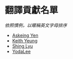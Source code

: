 # 翻譯貢獻名單

*依照慣例，以暱稱英文字母排序*

* [Askeing Yen](https://github.com/askeing)
* [Keith Yeung](https://github.com/KiChjang)
* [Shing Lyu](https://github.com/shinglyu)
* [YodaLee](https://github.com/yodalee)

